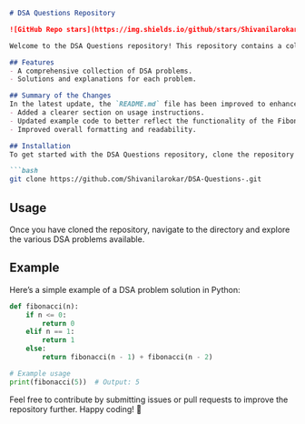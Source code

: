 ```markdown
# DSA Questions Repository

![GitHub Repo stars](https://img.shields.io/github/stars/Shivanilarokar/DSA-Questions-) ![GitHub forks](https://img.shields.io/github/forks/Shivanilarokar/DSA-Questions-) ![GitHub issues](https://img.shields.io/github/issues/Shivanilarokar/DSA-Questions-)

Welcome to the DSA Questions repository! This repository contains a collection of Data Structures and Algorithms (DSA) problems designed to help you enhance your coding skills.

## Features
- A comprehensive collection of DSA problems.
- Solutions and explanations for each problem.

## Summary of the Changes
In the latest update, the `README.md` file has been improved to enhance the information and clarity for users. Key changes include:
- Added a clearer section on usage instructions.
- Updated example code to better reflect the functionality of the Fibonacci sequence solution.
- Improved overall formatting and readability.

## Installation
To get started with the DSA Questions repository, clone the repository to your local machine using the following command:

```bash
git clone https://github.com/Shivanilarokar/DSA-Questions-.git
```

## Usage
Once you have cloned the repository, navigate to the directory and explore the various DSA problems available.

## Example
Here’s a simple example of a DSA problem solution in Python:

```python
def fibonacci(n):
    if n <= 0:
        return 0
    elif n == 1:
        return 1
    else:
        return fibonacci(n - 1) + fibonacci(n - 2)

# Example usage
print(fibonacci(5))  # Output: 5
```

Feel free to contribute by submitting issues or pull requests to improve the repository further. Happy coding! 🚀
```